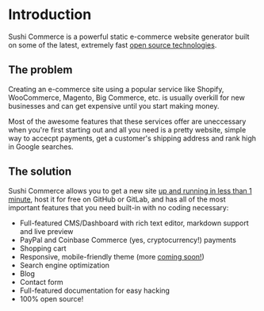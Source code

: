# Introduction

Sushi Commerce is a powerful static e-commerce website generator built on some of the latest, extremely fast [open source technologies](/open-source/).

## The problem

Creating an e-commerce site using a popular service like Shopify, WooCommerce, Magento, Big Commerce, etc. is usually overkill for new businesses and can get expensive until you start making money.

Most of the awesome features that these services offer are uneccessary when you're first starting out and all you need is a pretty website, simple way to accecpt payments, get a customer's shipping address and rank high in Google searches.

## The solution

Sushi Commerce allows you to get a new site [up and running in less than 1 minute](/getting-started#quick-installation), host it for free on GitHub or GitLab, and has all of the most important features that you need built-in with no coding necessary:

- Full-featured CMS/Dashboard with rich text editor, markdown support and live preview
- PayPal and Coinbase Commerce (yes, cryptocurrency!) payments
- Shopping cart
- Responsive, mobile-friendly theme (more [coming soon!](/roadmap/))
- Search engine optimization
- Blog
- Contact form
- Full-featured documentation for easy hacking
- 100% open source!
